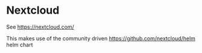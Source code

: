 # Nextcloud

See https://nextcloud.com/

This makes use of the community driven https://github.com/nextcloud/helm helm chart
